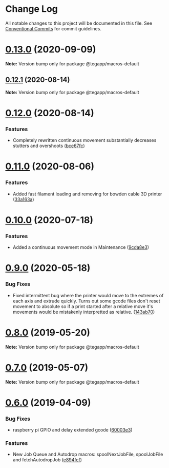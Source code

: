 # Change Log

All notable changes to this project will be documented in this file.
See [Conventional Commits](https://conventionalcommits.org) for commit guidelines.

# [0.13.0](https://github.com/tegapp/teg/compare/v0.12.1...v0.13.0) (2020-09-09)

**Note:** Version bump only for package @tegapp/macros-default





## [0.12.1](https://github.com/tegapp/teg/compare/v0.12.0...v0.12.1) (2020-08-14)

**Note:** Version bump only for package @tegapp/macros-default





# [0.12.0](https://github.com/tegapp/teg/compare/v0.11.0...v0.12.0) (2020-08-14)


### Features

* Completely rewritten continuous movement substantially decreases stutters and overshoots ([bce67fc](https://github.com/tegapp/teg/commit/bce67fc))





# [0.11.0](https://github.com/tegapp/teg/compare/v0.10.1...v0.11.0) (2020-08-06)


### Features

* Added fast filament loading and removing for bowden cable 3D printer ([33a163a](https://github.com/tegapp/teg/commit/33a163a))





# [0.10.0](https://github.com/tegapp/teg/compare/v0.9.1...v0.10.0) (2020-07-18)


### Features

* Added a continuous movement mode in Maintenance ([9cda8e3](https://github.com/tegapp/teg/commit/9cda8e3))





# [0.9.0](https://github.com/tegapp/teg/compare/v0.8.0...v0.9.0) (2020-05-18)


### Bug Fixes

* Fixed intermittent bug where the printer would move to the extremes of each axis and extrude quickly. Turns out some gcode files don't reset movement to absolute so if a print started after a relative move it's movements would be mistakenly interpretted as relative. ([143ab70](https://github.com/tegapp/teg/commit/143ab70))





# [0.8.0](https://github.com/teg/teg/compare/v0.7.0...v0.8.0) (2019-05-20)

**Note:** Version bump only for package @tegapp/macros-default





# [0.7.0](https://github.com/teg/teg/compare/v0.6.0...v0.7.0) (2019-05-07)

**Note:** Version bump only for package @tegapp/macros-default





# [0.6.0](https://github.com/teg/teg/compare/v0.5.10...v0.6.0) (2019-04-09)


### Bug Fixes

* raspberry pi GPIO and delay extended gcode ([60003e3](https://github.com/teg/teg/commit/60003e3))


### Features

* New Job Queue and Autodrop macros: spoolNextJobFile, spoolJobFile and fetchAutodropJob ([e894fcf](https://github.com/teg/teg/commit/e894fcf))
